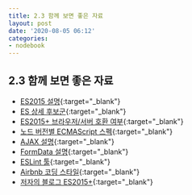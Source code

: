 ```yaml
---
title: 2.3 함께 보면 좋은 자료
layout: post
date: '2020-08-05 06:12'
categories:
- nodebook
---
```


## 2.3 함께 보면 좋은 자료

* [ES2015 설명](https://developer.mozilla.org/ko/docs/Web/JavaScript/New_in_JavaScript/ECMAScript_6_support_in_Mozilla){:target="_blank"}
* [ES 상세 후보군](https://github.com/tc39/proposals){:target="_blank"}
* [ES2015+ 브라우저/서버 호환 여부](http://kangax.github.io/compat-table/es6/){:target="_blank"}
* [노드 버전별 ECMAScript 스펙](http://node.green){:target="_blank"}
* [AJAX 설명](https://developer.mozilla.org/ko/docs/Web/Guide/AJAX){:target="_blank"}
* [FormData 설명](https://developer.mozilla.org/ko/docs/Web/API/FormData){:target="_blank"}
* [ESLint 툴](https://eslint.org/){:target="_blank"}
* [Airbnb 코딩 스타일](https://github.com/airbnb/javascript){:target="_blank"}
* [저자의 블로그 ES2015+](https://zerocho.com/category/EcmaScript){:target="_blank"}